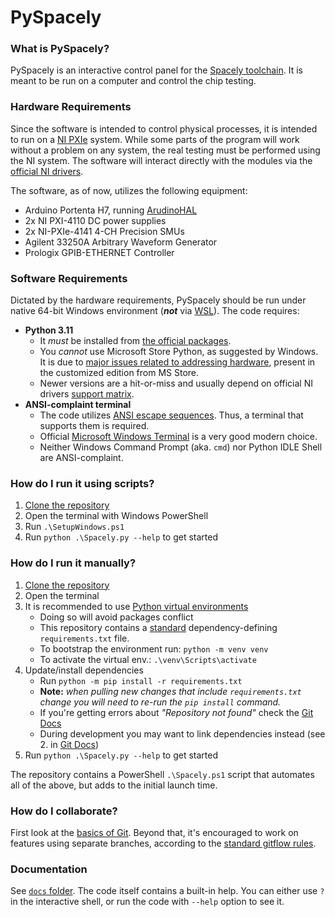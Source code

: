 # PySpacely

### What is PySpacely?
PySpacely is an interactive control panel for the [Spacely toolchain](https://github.com/Fermilab-Microelectronics/spacely). 
It is meant to be run on a computer and control the chip testing.


### Hardware Requirements
Since the software is intended to control physical processes, it is intended to run on a [NI PXIe](https://www.ni.com/en-us/shop/pxi.html)
system. While some parts of the program will work without a problem on any system, the real testing must be 
performed using the NI system. The software will interact directly with the modules via the [official NI drivers](https://github.com/ni/nimi-python).

The software, as of now, utilizes the following equipment:
 - Arduino Portenta H7, running [ArudinoHAL](../ArduinoHAL)
 - 2x NI PXI-4110 DC power supplies
 - 2x NI-PXIe-4141 4-CH Precision SMUs
 - Agilent 33250A Arbitrary Waveform Generator
 - Prologix GPIB-ETHERNET Controller


### Software Requirements
Dictated by the hardware requirements, PySpacely should be run under native 64-bit Windows environment (***not*** via [WSL](https://learn.microsoft.com/en-us/windows/wsl/about)).
The code requires:
 - **Python 3.11**
   - It *must* be installed from [the official packages](https://www.python.org/downloads/windows/).
   - You *cannot* use Microsoft Store Python, as suggested by Windows. It is due to [major issues related to addressing hardware](https://github.com/ni/nimi-python/issues/1904), 
     present in the customized edition from MS Store. 
   - Newer versions are a hit-or-miss and usually depend on official NI drivers [support matrix](https://app.travis-ci.com/github/ni/nimi-python).
 - **ANSI-complaint terminal**
   - The code utilizes [ANSI escape sequences](https://en.wikipedia.org/wiki/ANSI_escape_code). Thus, a terminal that 
     supports them is required.
   - Official [Microsoft Windows Terminal](https://apps.microsoft.com/store/detail/windows-terminal/9N0DX20HK701) is a
     very good modern choice.
   - Neither Windows Command Prompt (aka. `cmd`) nor Python IDLE Shell are ANSI-complaint.

### How do I run it using scripts?
1. [Clone the repository](https://docs.github.com/en/repositories/creating-and-managing-repositories/cloning-a-repository?platform=windows&tool=cli#cloning-a-repository)
2. Open the terminal with Windows PowerShell
3. Run `.\SetupWindows.ps1`
4. Run `python .\Spacely.py --help` to get started

### How do I run it manually?
1. [Clone the repository](https://docs.github.com/en/repositories/creating-and-managing-repositories/cloning-a-repository?platform=windows&tool=cli#cloning-a-repository)
2. Open the terminal
3. It is recommended to use [Python virtual environments](https://docs.python.org/3/library/venv.html)
     - Doing so will avoid packages conflict
     - This repository contains a [standard](https://www.jetbrains.com/help/pycharm/managing-dependencies.html) 
       dependency-defining `requirements.txt` file.
     - To bootstrap the environment run: `python -m venv venv`
     - To activate the virtual env.: `.\venv\Scripts\activate`
4. Update/install dependencies
     - Run `python -m pip install -r requirements.txt`
     - **Note:** *when pulling new changes that include `requirements.txt` change you will need to re-run the `pip install` 
       command.*
     - If you're getting errors about *"Repository not found"* check the [Git Docs](https://github.com/Fermilab-Microelectronics/general-docs/blob/main/git/private-repos-and-package-managers.md)
     - During development you may want to link dependencies instead (see 2. in [Git Docs](https://github.com/Fermilab-Microelectronics/general-docs/blob/main/git/README.md))
5. Run `python .\Spacely.py --help` to get started

The repository contains a PowerShell `.\Spacely.ps1` script that automates all of the above, but adds to the initial 
launch time.

### How do I collaborate?
First look at the [basics of Git](../README.md#how-do-i-collaborate). Beyond that, it's encouraged to work on features
using separate branches, according to the [standard gitflow rules](https://www.atlassian.com/git/tutorials/comparing-workflows/gitflow-workflow).

### Documentation
See [`docs` folder](docs). The code itself contains a built-in help. You can either use `?` in the interactive shell, or
run the code with `--help` option to see it.